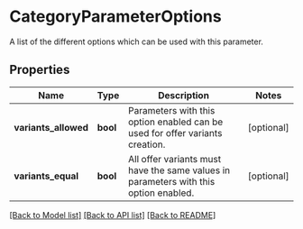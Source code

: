 # CategoryParameterOptions

A list of the different options which can be used with this parameter.
## Properties
Name | Type | Description | Notes
------------ | ------------- | ------------- | -------------
**variants_allowed** | **bool** | Parameters with this option enabled can be used for offer variants creation. | [optional] 
**variants_equal** | **bool** | All offer variants must have the same values in parameters with this option enabled. | [optional] 

[[Back to Model list]](../README.md#documentation-for-models) [[Back to API list]](../README.md#documentation-for-api-endpoints) [[Back to README]](../README.md)


